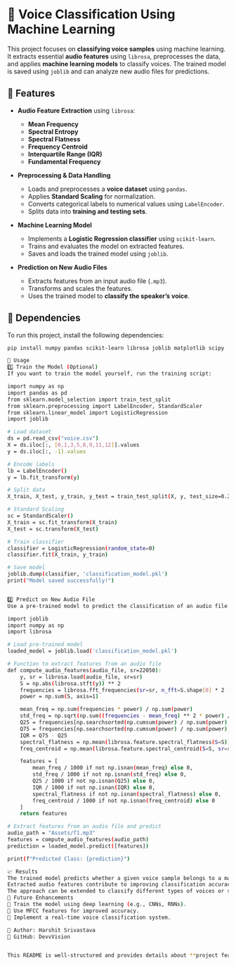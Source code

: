 # 🎤 Voice Classification Using Machine Learning  

This project focuses on **classifying voice samples** using machine learning. It extracts essential **audio features** using `librosa`, preprocesses the data, and applies **machine learning models** to classify voices. The trained model is saved using `joblib` and can analyze new audio files for predictions.  

## 🚀 Features  
- **Audio Feature Extraction** using `librosa`:  
  - **Mean Frequency**  
  - **Spectral Entropy**  
  - **Spectral Flatness**  
  - **Frequency Centroid**  
  - **Interquartile Range (IQR)**  
  - **Fundamental Frequency**  

- **Preprocessing & Data Handling**  
  - Loads and preprocesses a **voice dataset** using `pandas`.  
  - Applies **Standard Scaling** for normalization.  
  - Converts categorical labels to numerical values using `LabelEncoder`.  
  - Splits data into **training and testing sets**.  

- **Machine Learning Model**  
  - Implements a **Logistic Regression classifier** using `scikit-learn`.  
  - Trains and evaluates the model on extracted features.  
  - Saves and loads the trained model using `joblib`.  

- **Prediction on New Audio Files**  
  - Extracts features from an input audio file (`.mp3`).  
  - Transforms and scales the features.  
  - Uses the trained model to **classify the speaker’s voice**.  

## 📌 Dependencies  
To run this project, install the following dependencies:  
```bash
pip install numpy pandas scikit-learn librosa joblib matplotlib scipy

📂 Usage
1️⃣ Train the Model (Optional)
If you want to train the model yourself, run the training script:

import numpy as np
import pandas as pd
from sklearn.model_selection import train_test_split
from sklearn.preprocessing import LabelEncoder, StandardScaler
from sklearn.linear_model import LogisticRegression
import joblib

# Load dataset
ds = pd.read_csv("voice.csv")
X = ds.iloc[:, [0,1,3,5,8,9,11,12]].values
y = ds.iloc[:, -1].values

# Encode labels
lb = LabelEncoder()
y = lb.fit_transform(y)

# Split data
X_train, X_test, y_train, y_test = train_test_split(X, y, test_size=0.20, random_state=0)

# Standard Scaling
sc = StandardScaler()
X_train = sc.fit_transform(X_train)
X_test = sc.transform(X_test)

# Train classifier
classifier = LogisticRegression(random_state=0)
classifier.fit(X_train, y_train)

# Save model
joblib.dump(classifier, 'classification_model.pkl')
print("Model saved successfully!")


2️⃣ Predict on New Audio File
Use a pre-trained model to predict the classification of an audio file:

import joblib
import numpy as np
import librosa

# Load pre-trained model
loaded_model = joblib.load('classification_model.pkl')

# Function to extract features from an audio file
def compute_audio_features(audio_file, sr=22050):
    y, sr = librosa.load(audio_file, sr=sr)
    S = np.abs(librosa.stft(y)) ** 2
    frequencies = librosa.fft_frequencies(sr=sr, n_fft=S.shape[0] * 2 - 1)
    power = np.sum(S, axis=1)

    mean_freq = np.sum(frequencies * power) / np.sum(power)
    std_freq = np.sqrt(np.sum((frequencies - mean_freq) ** 2 * power) / np.sum(power))
    Q25 = frequencies[np.searchsorted(np.cumsum(power) / np.sum(power), 0.25)]
    Q75 = frequencies[np.searchsorted(np.cumsum(power) / np.sum(power), 0.75)]
    IQR = Q75 - Q25
    spectral_flatness = np.mean(librosa.feature.spectral_flatness(S=S))
    freq_centroid = np.mean(librosa.feature.spectral_centroid(S=S, sr=sr))

    features = [
        mean_freq / 1000 if not np.isnan(mean_freq) else 0,
        std_freq / 1000 if not np.isnan(std_freq) else 0,
        Q25 / 1000 if not np.isnan(Q25) else 0,
        IQR / 1000 if not np.isnan(IQR) else 0,
        spectral_flatness if not np.isnan(spectral_flatness) else 0,
        freq_centroid / 1000 if not np.isnan(freq_centroid) else 0
    ]
    return features

# Extract features from an audio file and predict
audio_path = "Assets/f1.mp3"
features = compute_audio_features(audio_path)
prediction = loaded_model.predict([features])

print(f"Predicted Class: {prediction}")

📈 Results
The trained model predicts whether a given voice sample belongs to a male or female speaker (or other categories based on dataset labels).
Extracted audio features contribute to improving classification accuracy.
The approach can be extended to classify different types of voices or sound patterns.
📜 Future Enhancements
🔹 Train the model using deep learning (e.g., CNNs, RNNs).
🔹 Use MFCC features for improved accuracy.
🔹 Implement a real-time voice classification system.

🔗 Author: Harshit Srivastava
🔗 GitHub: DevvVision


This README is well-structured and provides details about **project features, dependencies, training, usage, and future improvements**. Let me know if you need modifications! 🚀
